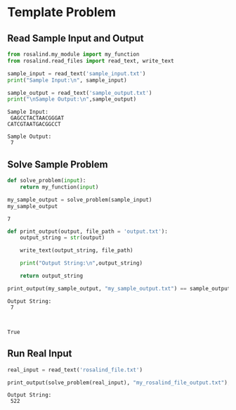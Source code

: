 ---
---

# Template Problem

## Read Sample Input and Output


```python
from rosalind.my_module import my_function
from rosalind.read_files import read_text, write_text
```


```python
sample_input = read_text('sample_input.txt')
print("Sample Input:\n", sample_input)

sample_output = read_text('sample_output.txt')
print("\nSample Output:\n",sample_output)
```

    Sample Input:
     GAGCCTACTAACGGGAT
    CATCGTAATGACGGCCT

    Sample Output:
     7


## Solve Sample Problem


```python
def solve_problem(input):
    return my_function(input)

```


```python
my_sample_output = solve_problem(sample_input)
my_sample_output
```


    7



```python
def print_output(output, file_path = 'output.txt'):
    output_string = str(output)

    write_text(output_string, file_path)

    print("Output String:\n",output_string)

    return output_string


```


```python
print_output(my_sample_output, "my_sample_output.txt") == sample_output
```

    Output String:
     7



    True


## Run Real Input


```python
real_input = read_text('rosalind_file.txt')

print_output(solve_problem(real_input), "my_rosalind_file_output.txt");
```

    Output String:
     522
